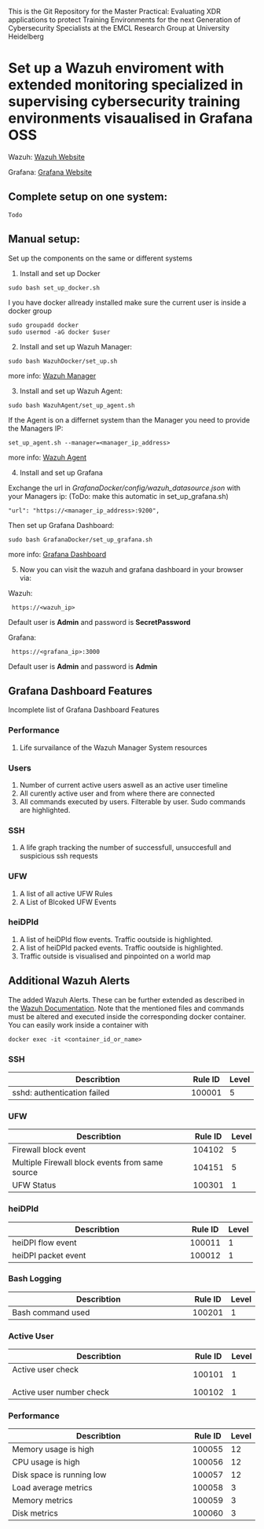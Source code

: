This is the Git Repository for the Master Practical:
Evaluating XDR applications to protect Training Environments for the next Generation of Cybersecurity Specialists
at the EMCL Research Group at University Heidelberg

# Set up a Wazuh enviroment with extended monitoring specialized in supervising cybersecurity training environments visaualised in Grafana OSS

Wazuh:    [Wazuh Website](https://wazuh.com/)

Grafana:  [Grafana Website](https://grafana.com/)


## Complete setup on one system:
```
Todo
```

## Manual setup:

Set up the components on the same or different systems
1) Install and set up Docker
```
sudo bash set_up_docker.sh
```
I you have docker allready installed make sure the current user is inside a docker group
```
sudo groupadd docker
sudo usermod -aG docker $user
```

2) Install and set up Wazuh Manager:
```
sudo bash WazuhDocker/set_up.sh
```
more info: [Wazuh Manager](https://github.com/FeDaas/Master-Practical-Evaluating-XDR-applications/tree/main/WazuhDocker)

3) Install and set up Wazuh Agent:
```
sudo bash WazuhAgent/set_up_agent.sh
```
If the Agent is on a differnet system than the Manager you need to provide the Managers IP:
```
set_up_agent.sh --manager=<manager_ip_address>
```

more info: [Wazuh Agent](https://github.com/FeDaas/Master-Practical-Evaluating-XDR-applications/tree/main/WazuhAgent)

4) Install and set up Grafana

Exchange the url in *GrafanaDocker/config/wazuh_datasource.json* with your Managers ip: (ToDo: make this automatic in set_up_grafana.sh)
```
"url": "https://<manager_ip_address>:9200",
```
Then set up Grafana Dashboard:
```
sudo bash GrafanaDocker/set_up_grafana.sh
```
more info: [Grafana Dashboard](https://github.com/FeDaas/Master-Practical-Evaluating-XDR-applications/tree/main/GrafanaDocker) 

5) Now you can visit the wazuh and grafana dashboard in your browser via:

Wazuh:
```
 https://<wazuh_ip>
```
Default user is **Admin** and password is **SecretPassword** 

Grafana:
```
 https://<grafana_ip>:3000
```
Default user is **Admin** and password is **Admin** 


## Grafana Dashboard Features

Incomplete list of Grafana Dashboard Features

### Performance

1) Life survailance of the Wazuh Manager System resources

### Users

1) Number of current active users aswell as an active user timeline
2) All curently active user and from where there are connected
3) All commands executed by users. Filterable by user. Sudo commands are highlighted.

### SSH
1) A life graph tracking the number of successfull, unsuccesfull and suspicious ssh requests

### UFW
1) A list of all active UFW Rules
2) A List of Blcoked UFW Events

### heiDPId
1) A list of heiDPId flow events. Traffic ooutside is highlighted.
2) A list of heiDPId packed events. Traffic ooutside is highlighted.
3) Traffic outside is visualised and pinpointed on a world map

## Additional Wazuh Alerts

The added Wazuh Alerts. These can be further extended as described in the [Wazuh Documentation](https://documentation.wazuh.com/current/user-manual/ruleset/rules/custom.html).
Note that the mentioned files and commands must be altered and executed inside the corresponding docker container. You can easily work inside a container with 
```
docker exec -it <container_id_or_name>
```

### SSH

| Describtion      | Rule ID      | Level |
| ------------- | ------------- | ------|
| sshd: authentication failed &nbsp;&nbsp;&nbsp;&nbsp;&nbsp;&nbsp;&nbsp;&nbsp;&nbsp;&nbsp;&nbsp;&nbsp;&nbsp;&nbsp;&nbsp;&nbsp;&nbsp;&nbsp;&nbsp;&nbsp;&nbsp;&nbsp;&nbsp;&nbsp;&nbsp;&nbsp;&nbsp;&nbsp;&nbsp;&nbsp;&nbsp;&nbsp;&nbsp;&nbsp;| 100001 | 5 |

### UFW

| Describtion      | Rule ID      | Level |
| ------------- | ------------- | ------|
| Firewall block event | 104102 | 5 |
| Multiple Firewall block events from same source | 104151 | 5 |
| UFW Status | 100301 | 1 |

### heiDPId

| Describtion      | Rule ID      | Level |
| ------------- | ------------- | ------|
| heiDPI flow event &nbsp;&nbsp;&nbsp;&nbsp;&nbsp;&nbsp;&nbsp;&nbsp;&nbsp;&nbsp;&nbsp;&nbsp;&nbsp;&nbsp;&nbsp;&nbsp;&nbsp;&nbsp;&nbsp;&nbsp;&nbsp;&nbsp;&nbsp;&nbsp;&nbsp;&nbsp;&nbsp;&nbsp;&nbsp;&nbsp;&nbsp;&nbsp;&nbsp;&nbsp;&nbsp;&nbsp;&nbsp;&nbsp;&nbsp;&nbsp;&nbsp;&nbsp;&nbsp;&nbsp;&nbsp;&nbsp;&nbsp;&nbsp;&nbsp; | 100011 | 1 |
| heiDPI packet event | 100012 | 1 |

### Bash Logging

| Describtion      | Rule ID      | Level |
| ------------- | ------------- | ------|
| Bash command used &nbsp;&nbsp;&nbsp;&nbsp;&nbsp;&nbsp;&nbsp;&nbsp;&nbsp;&nbsp;&nbsp;&nbsp;&nbsp;&nbsp;&nbsp;&nbsp;&nbsp;&nbsp;&nbsp;&nbsp;&nbsp;&nbsp;&nbsp;&nbsp;&nbsp;&nbsp;&nbsp;&nbsp;&nbsp;&nbsp;&nbsp;&nbsp;&nbsp;&nbsp;&nbsp;&nbsp;&nbsp;&nbsp;&nbsp;&nbsp;&nbsp;&nbsp;&nbsp;&nbsp;| 100201 | 1 |


### Active User

| Describtion      | Rule ID      | Level |
| ------------- | ------------- | ------|
| Active user check &nbsp;&nbsp;&nbsp;&nbsp;&nbsp;&nbsp;&nbsp;&nbsp;&nbsp;&nbsp;&nbsp;&nbsp;&nbsp;&nbsp;&nbsp;&nbsp;&nbsp;&nbsp;&nbsp;&nbsp;&nbsp;&nbsp;&nbsp;&nbsp;&nbsp;&nbsp;&nbsp;&nbsp;&nbsp;&nbsp;&nbsp;&nbsp;&nbsp;&nbsp;&nbsp;&nbsp;&nbsp;&nbsp;&nbsp;&nbsp;&nbsp;&nbsp;&nbsp;&nbsp;&nbsp;&nbsp;&nbsp;&nbsp;&nbsp;&nbsp;| 100101 | 1 |
| Active user number check | 100102 | 1 |

### Performance

| Describtion      | Rule ID      | Level |
| ------------- | ------------- | ------|
| Memory usage is high &nbsp;&nbsp;&nbsp;&nbsp;&nbsp;&nbsp;&nbsp;&nbsp;&nbsp;&nbsp;&nbsp;&nbsp;&nbsp;&nbsp;&nbsp;&nbsp;&nbsp;&nbsp;&nbsp;&nbsp;&nbsp;&nbsp;&nbsp;&nbsp;&nbsp;&nbsp;&nbsp;&nbsp;&nbsp;&nbsp;&nbsp;&nbsp;&nbsp;&nbsp;&nbsp;&nbsp;&nbsp;&nbsp;&nbsp;&nbsp;&nbsp;&nbsp;| 100055 | 12 |
| CPU usage is high | 100056 | 12 |
| Disk space is running low | 100057 | 12 |
| Load average metrics | 100058 | 3 |
| Memory metrics | 100059 | 3 |
| Disk metrics | 100060 | 3 |






